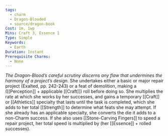 ```yaml
---
tags:
  - charm
  - Dragon-Blooded
  - source/dragon-book
Cost: 1m, 1wp
Mins: Craft 3, Essence 1
Type: Simple
Keywords:
  - Earth
Duration: Instant
Prerequisite Charms:
  - None
---
```

*The Dragon-Blood’s careful scrutiny discerns any flaw that undermines the harmony of a project’s design.*
She undertakes either a basic or major repair project (Exalted, pp. 242-243) or a feat of demolition, making a ([[Perception]] + applicable [[Craft]]) roll before doing so. She multiplies the rate at which she works by her successes, and gains a temporary [[Craft]] or [[Athletics]] specialty that lasts until the task is completed, which she adds to her total [[Strength]] to determine what feats she may attempt. If she already has an applicable specialty, she converts the die it adds to a non-Charm success. If she also uses [[Stone-Carving Fingers]] to speed a repair project, her total speed is multiplied by (her [[Essence]] + rolled successes).